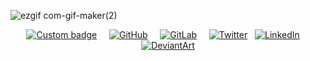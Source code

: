 
![ezgif com-gif-maker(2)](https://emojis.slackmojis.com/emojis/images/1641488337/51075/kittyvibe.gif?1641488337)


  <div>
    <p align="center">    
      <span class="common__BadgeWrapper-v13icv-3 gEmBHT"
        ><a href="https://www.arrozconcode.com/"
            target="_blank"
          ><img
            alt="Custom badge"
            src="https://img.shields.io/endpoint?url=https://raw.githubusercontent.com/BMariscal/BMariscal/master/url.json" /></a
      ></span>
      &nbsp; &nbsp;
      <a href="https://www.github.com/BMariscal/"
         target="_blank"
        ><img
          alt="GitHub"
          src="https://img.shields.io/github/followers/BMariscal.svg?label=GitHub&style=social"
      /></a>
      &nbsp; &nbsp;
      <a href="https://gitlab.com/brie1"
         target="_blank"
        ><img
          alt="GitLab"
          src="https://img.shields.io/badge/gitlab--_.svg?style=social&logo=gitlab"
      /></a>  
      &nbsp; &nbsp;
      <a href="https://twitter.com/briceidamars"
         target="_blank"
        ><img
          alt="Twitter"
          src="https://img.shields.io/twitter/follow/briceidamars?label=Twitter&style=social"
      /></a>
      &nbsp;
      <a href="https://www.linkedin.com/in/briceida-mariscal/"
         target="_blank"
        ><img
          alt="LinkedIn"
          src="https://img.shields.io/badge/LinkedIn--_.svg?style=social&logo=linkedin"
      /></a>
      &nbsp; &nbsp;
      <a href="https://deviantart.com/bmariscal/"
         target="_blank"
        ><img
          alt="DeviantArt"
          src="https://img.shields.io/badge/deviantart--_.svg?style=social&logo=deviantart"
      /></a>
  </p>
  </div>




